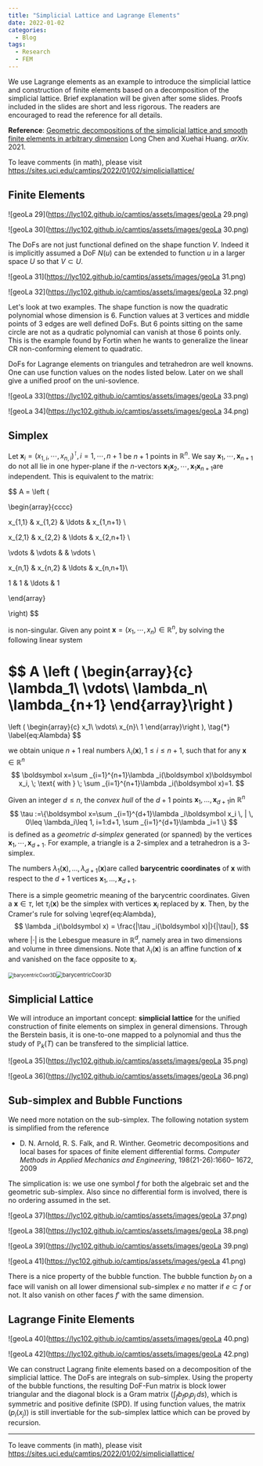 ```yaml
---
title: "Simplicial Lattice and Lagrange Elements"
date: 2022-01-02
categories:
  - Blog
tags:
  - Research
  - FEM
---
```




We use Lagrange elements as an example to introduce the simplicial lattice and construction of finite elements based on a decomposition of the simplicial lattice. Brief explanation will be given after some slides. Proofs included in the slides are short and less rigorous. The readers are encouraged to read the reference for all details.

**Reference**: [Geometric decompositions of the simplicial lattice and smooth finite elements in arbitrary dimension](https://arxiv.org/abs/2111.10712) Long Chen and Xuehai Huang. *arXiv.* 2021.

To leave comments (in math), please visit https://sites.uci.edu/camtips/2022/01/02/simpliciallattice/



## Finite Elements

![geoLa 29](https://lyc102.github.io/camtips/assets/images/geoLa 29.png)

![geoLa 30](https://lyc102.github.io/camtips/assets/images/geoLa 30.png)

The DoFs are not just functional defined on the shape function $V$​. Indeed it is implicitly assumed a DoF $N(u)$​ can be extended to function $u$​ in a larger space $U$​ so that $V\subset U$​​. 

![geoLa 31](https://lyc102.github.io/camtips/assets/images/geoLa 31.png)

![geoLa 32](https://lyc102.github.io/camtips/assets/images/geoLa 32.png)

Let's look at two examples. The shape function is now the quadratic polynomial whose dimension is $6$​​​. Function values at $3$​​ vertices and middle points of $3$​​ edges are well defined DoFs. But $6$​ points sitting on the same circle are not as a qudratic polynomial can vanish at those $6$​​ points only. This is the example found by Fortin when he wants to generalize the linear CR non-conforming element to quadratic. 

DoFs for Lagrange elements on triangules and tetrahedron are well knowns. One can use function values on the nodes listed below. Later on we shall give a unified proof on the uni-sovlence. 

![geoLa 33](https://lyc102.github.io/camtips/assets/images/geoLa 33.png)

![geoLa 34](https://lyc102.github.io/camtips/assets/images/geoLa 34.png)



## Simplex

Let $\boldsymbol x_{i}=(x_{1,i}, \cdots, x_{n,i})^{\intercal}, i=1,\cdots, n+1$ be $n+1$ points in $\mathbb R^n$. We say $\boldsymbol x_1, \cdots, \boldsymbol x_{n+1}$ do not all lie in one hyper-plane if the $n$-vectors $\boldsymbol x_1\boldsymbol x_{2},\cdots, \boldsymbol x_1\boldsymbol x_{n+1}$​ are independent. This is equivalent to the matrix:


$$
A = \left (

\begin{array}{cccc}

x_{1,1} & x_{1,2} & \ldots & x_{1,n+1} \\

x_{2,1} & x_{2,2} & \ldots & x_{2,n+1} \\

\vdots & \vdots & & \vdots \\

x_{n,1} & x_{n,2} & \ldots & x_{n,n+1}\\

1 & 1 & \ldots & 1

\end{array}

\right)
$$

is non-singular. Given any point $\boldsymbol x=(x_1,\cdots, x_n)\in \mathbb R^n$, by solving the following linear system


$$
A \left ( \begin{array}{c}
\lambda_1\\
\vdots\\
\lambda_n\\
\lambda_{n+1}
\end{array}\right ) 
=
\left ( \begin{array}{c}
x_1\\
\vdots\\
x_{n}\\
1
\end{array}\right ),
\tag{$\ast$}
\label{eq:Alambda}
$$


we obtain unique $n+1$ real numbers $\lambda_{i}(\boldsymbol x), 1\leq i\leq n+1$, such that for any $\boldsymbol x\in \mathbb R^n$
$$
\boldsymbol x=\sum _{i=1}^{n+1}\lambda _i(\boldsymbol x)\boldsymbol x_i, \; \text{ with } \; \sum _{i=1}^{n+1}\lambda _i(\boldsymbol x)=1.
$$


Given an integer $d\leq n$​, the *convex hull* of the $d+1$​ points $\boldsymbol x_1, \ldots, \boldsymbol x_{d+1}$​ in $\mathbb R^n$​
$$
\tau :=\{\boldsymbol x=\sum _{i=1}^{d+1}\lambda _i\boldsymbol x_i \, | \, 0\leq \lambda_i\leq 1, i=1:d+1, \sum _{i=1}^{d+1}\lambda _i=1 \}
$$
is defined as a *geometric $d$​​-simplex* generated (or spanned) by the vertices $\boldsymbol x_1, \cdots, \boldsymbol x_{d+1}$​​.  For example, a triangle is a $2$-simplex and a tetrahedron is a $3$​​-simplex. 

The numbers  $\lambda_1(\boldsymbol x),\ldots,\lambda_{d+1}(\boldsymbol x)$​​​ are called **barycentric coordinates** of $\boldsymbol x$​​​ with respect to the $d+1$​​​ vertices $\boldsymbol x_1, \ldots, \boldsymbol x_{d+1}$​​​ .

There is a simple geometric meaning of the barycentric coordinates. Given a $\boldsymbol x\in \tau$, let $\tau_i(\boldsymbol x)$ be the simplex with vertices $\boldsymbol x_i$ replaced by $\boldsymbol x$. Then, by the Cramer's rule for solving \eqref{eq:Alambda}, 
$$
\lambda _i(\boldsymbol x) = \frac{|\tau _i(\boldsymbol x)|}{|\tau|},
$$
where $|\cdot|$ is the Lebesgue measure in $\mathbb R^d$, namely area in two dimensions and volume in three dimensions. Note that $\lambda_i(\boldsymbol x)$ is an affine function of $\boldsymbol x$ and vanished on the face opposite to $\boldsymbol x_i$.



<img src="https://lyc102.github.io/camtips/assets/images/barycentricCoor2D.jpg" alt="barycentricCoor3D" style="zoom:69%;" /><img src="https://lyc102.github.io/camtips/assets/images/barycentricCoor3D.jpg" alt="barycentricCoor3D" style="zoom:79%;" />      



## Simplicial Lattice

We will introduce an important concept: **simplicial lattice** for the unified construction of finite elements on simplex in general dimensions. Through the Berstein basis, it is one-to-one mapped to a polynomial and thus the study of $\mathbb P_k(T)$​ can be transfered to the simplicial lattice. 

![geoLa 35](https://lyc102.github.io/camtips/assets/images/geoLa 35.png)

![geoLa 36](https://lyc102.github.io/camtips/assets/images/geoLa 36.png)

## Sub-simplex and Bubble Functions

We need more notation on the sub-simplex. The following notation system is simplified from the reference

- D. N. Arnold, R. S. Falk, and R. Winther. Geometric decompositions and local bases for spaces of finite element differential forms. *Computer Methods in Applied Mechanics and Engineering*, 198(21-26):1660– 1672, 2009

The simplication is: we use one symbol $f$ for both the algebraic set and the geometric sub-simplex. Also since no differential form is involved, there is no ordering assumed in the set. 

![geoLa 37](https://lyc102.github.io/camtips/assets/images/geoLa 37.png)

![geoLa 38](https://lyc102.github.io/camtips/assets/images/geoLa 38.png)

![geoLa 39](https://lyc102.github.io/camtips/assets/images/geoLa 39.png)



![geoLa 41](https://lyc102.github.io/camtips/assets/images/geoLa 41.png)

There is a nice property of the bubble function. The bubble function $b_f$​ on a face will vanish on all lower dimensional sub-simplex $e$​ no matter if $e\subset f$​ or not. It also vanish on other faces $f'$​ with the same dimension. 



## Lagrange Finite Elements

![geoLa 40](https://lyc102.github.io/camtips/assets/images/geoLa 40.png)



![geoLa 42](https://lyc102.github.io/camtips/assets/images/geoLa 42.png)

We can construct Lagrang finite elements based on a decomposition of the simplicial lattice. The DoFs are integrals on sub-simplex. Using the property of the bubble functions, the resulting DoF-Fun matrix is block lower triangular and the diagonal block is a Gram matrix $(\int_f b_f p_ip_j \, ds)$, which is symmetric and positive definite (SPD). If using function values, the matrix $( p_i(x_j))$ is still invertiable for the sub-simplex  lattice which can be proved by recursion. 

----

To leave comments (in math), please visit https://sites.uci.edu/camtips/2022/01/02/simpliciallattice/


